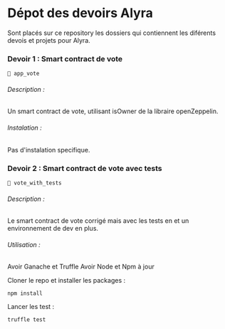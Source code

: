 # Dépot des devoirs Alyra

Sont placés sur ce repository les dossiers qui contiennent les diférents devois et projets pour Alyra.

### Devoir 1 : Smart contract de vote
```📁 app_vote```
###### Description :
Un smart contract de vote, utilisant isOwner de la libraire openZeppelin. 
###### Instalation :
Pas d'instalation specifique.

### Devoir 2 : Smart contract de vote avec tests
```📁 vote_with_tests```
###### Description :
Le smart contract de vote corrigé mais avec les tests en et un environnement de dev en plus.
###### Utilisation :
Avoir Ganache et Truffle
Avoir Node et Npm à jour

Cloner le repo et installer les packages :
```
npm install
```
Lancer les test :
```
truffle test
``` 